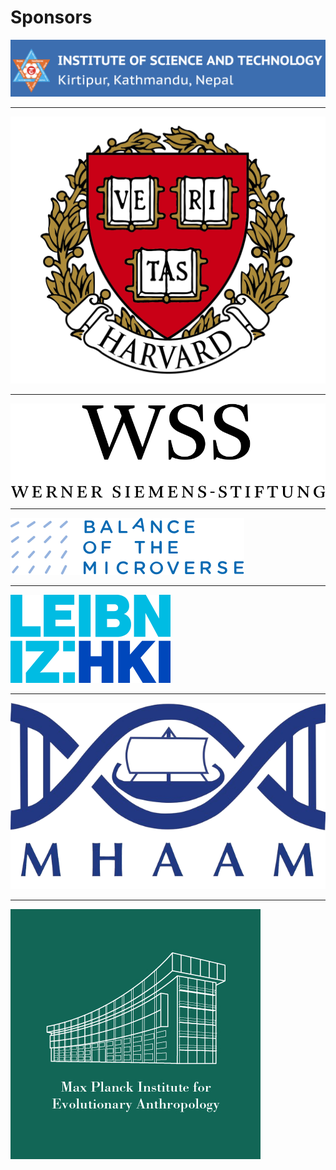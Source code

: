 # Sponsors

[![](_media/ist_logo.png ':size=500')](https://iost.tu.edu.np/)

---

[![](_media/Harvard-Logo.png ':size=200')](https://anthropology.fas.harvard.edu/)

---

[![](_media/werner_siemens_logo.png ':size=300')](https://www.wernersiemens-stiftung.ch/en/projects/prehistoric-medicine)

--- 

[![](_media/microverse_logo.png ':size=300')](https://www.microverse-cluster.de/en/)

---

[![](_media/leibniz_hki.png ':size=300')](https://www.leibniz-hki.de/en/)

---

[![](_media/mhaam_logo.png ':size=300')](https://www.archaeoscience.org/)

---

[![](_media/mpi-eva-logo-round-green.png ':size=300')](https://www.eva.mpg.de/index/)
